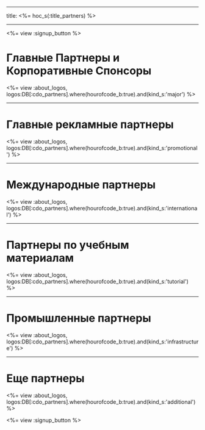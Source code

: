 * * *

title: <%= hoc_s(:title_partners) %>

* * *

<%= view :signup_button %>

# Главные Партнеры и Корпоративные Спонсоры

<%= view :about_logos, logos:DB[:cdo_partners].where(hourofcode_b:true).and(kind_s:'major') %>

* * *

# Главные рекламные партнеры

<%= view :about_logos, logos:DB[:cdo_partners].where(hourofcode_b:true).and(kind_s:'promotional') %>

* * *

# Международные партнеры

<%= view :about_logos, logos:DB[:cdo_partners].where(hourofcode_b:true).and(kind_s:'international') %>

* * *

# Партнеры по учебным материалам

<%= view :about_logos, logos:DB[:cdo_partners].where(hourofcode_b:true).and(kind_s:'tutorial') %>

* * *

# Промышленные партнеры

<%= view :about_logos, logos:DB[:cdo_partners].where(hourofcode_b:true).and(kind_s:'infrastructure') %>

* * *

# Еще партнеры

<%= view :about_logos, logos:DB[:cdo_partners].where(hourofcode_b:true).and(kind_s:'additional') %>

<%= view :signup_button %>